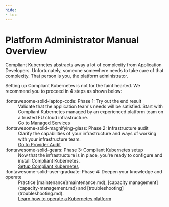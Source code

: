 ```yaml
---
hide:
- toc
---
```

# Platform Administrator Manual Overview

<div class="landing-page" markdown="1">

Compliant Kubernetes abstracts away a lot of complexity from Application Developers.
Unfortunately, someone somewhere needs to take care of that complexity.
That person is you, the platform administrator.

Setting up Compliant Kubernetes is not for the faint hearted.
We recommend you to proceed in 4 steps as shown below:

<nav markdown="1">
<dl class="columns-2" markdown="1">
  <div markdown="span">
    <dt markdown="span">
      :fontawesome-solid-laptop-code:
      Phase 1: Try out the end result
    </dt>
    <dd>
        Validate that the application team's needs will be satisfied.
        Start with Compliant Kubernetes managed by an experienced platform team on a trusted EU cloud infrastructure.
    </dd>
    <dd>
      <a role="button" href="https://elastisys.com/managed-services/">Go to Managed Services</a>
    </dd>
  </div>
  <div markdown="span">
    <dt markdown="span">
      :fontawesome-solid-magnifying-glass:
      Phase 2: Infrastructure audit
    </dt>
    <dd class="grow-me">
      Clarify the capabilities of your infrastructure and ways of working with your infrastructure team.
    </dd>
    <dd>
      <a role="button" href="./provider-audit/">Go to Provider Audit</a>
    </dd>
  </div>
  <div markdown="span">
    <dt markdown="span">
      :fontawesome-solid-gears:
      Phase 3: Compliant Kubernetes setup
    </dt>
    <dd class="grow-me">
      Now that the infrastructure is in place, you're ready to configure and install Compliant Kubernetes.
    </dd>
    <dd>
      <a role="button" href="./on-prem-standard/">Setup Compliant Kubernetes</a>
    </dd>
  </div>
  <div markdown="span">
    <dt markdown="span">
      :fontawesome-solid-user-graduate:
      Phase 4: Deepen your knowledge and operate
    </dt>
    <dd class="grow-me" markdown="span">
      Practice [maintenance](maintenance.md), [capacity management](capacity-management.md) and [troubleshooting](troubleshooting.md).
    </dd>
    <dd>
      <a role="button" href="https://elastisys.com/free-guide-how-to-operate-a-secure-kubernetes-platform/">Learn how to operate a Kubernetes platform</a>
    </dd>
  </div>
</dl>
</nav>

</div>
